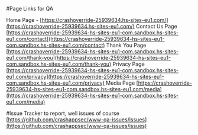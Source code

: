 #Page Links for QA

Home Page - [https://crashoverride-25939634.hs-sites-eu1.com/](https://crashoverride-25939634.hs-sites-eu1.com/)
Contact Us Page [https://crashoverride-25939634-hs-sites-eu1-com.sandbox.hs-sites-eu1.com/contact](https://crashoverride-25939634-hs-sites-eu1-com.sandbox.hs-sites-eu1.com/contact)
Thank You Page [https://crashoverride-25939634-hs-sites-eu1-com.sandbox.hs-sites-eu1.com/thank-you](https://crashoverride-25939634-hs-sites-eu1-com.sandbox.hs-sites-eu1.com/thank-you)
Privacy Page [https://crashoverride-25939634-hs-sites-eu1-com.sandbox.hs-sites-eu1.com/privacy](https://crashoverride-25939634-hs-sites-eu1-com.sandbox.hs-sites-eu1.com/privacy)
Media Page [https://crashoverride-25939634-hs-sites-eu1-com.sandbox.hs-sites-eu1.com/media](https://crashoverride-25939634-hs-sites-eu1-com.sandbox.hs-sites-eu1.com/media)

#Issue Tracker to report, well issues of course
[https://github.com/crashappsec/www-qa-issues/issues](https://github.com/crashappsec/www-qa-issues/issues)

